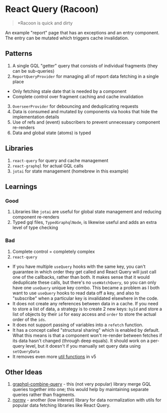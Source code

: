 # React Query (Racoon)
> *Racoon is quick and dirty

An example "report" page that has an exceptions and an entry component. The entry can be mutated which triggers cache invalidation.

## Patterns

1. A single GQL "getter" query that consists of individual fragments (they can be sub-queries)
2. `ReportQueryProvider` for managing all of report data fetching in a single place
  - Only fetching stale date that is needed by a component
  - Complete control over fragment caching and cache invalidation
3. `OverseerProvider` for debouncing and deduplicating requests
4. Data is consumed and mutated by components via hooks that hide the implementation details
5. Use of refs and (event) subscribers to prevent unnecessary component re-renders
6. Data and global state (atoms) is typed

## Libraries

1. `react-query` for query and cache management
2. `react-graphql` for actual GQL calls
3. `jotai` for state management (homebrew in this example)

## Learnings

### Good

1. Libraries like `jotai` are useful for global state management and reducing component re-renders
1. Typed gql files, `TypedGraphqlNode`, is likewise useful and adds an extra level of type checking

### Bad

1. Complete control = completely complex
1. `react-query`
  - If you have multiple `useQuery` hooks with the same key, you can't guarantee in which order they get called and React Query will just call one of the callbacks, rather than both. It makes sense that it would deduplicate these calls, but there's no `useWatchQuery`, so you can only have one `useQuery` unique key combo. This became a problem as I both want to use `useQuery` hooks to read data off a key, and also to "subscribe" when a particular key is invalidated elsewhere in the code.
  - It does not create any references between data in a cache. If you need to store a list of data, a strategy is to create 2 new keys: `byId` and store a list of objects by their `id` for easy access and `order` to store the actual order of the `ids`.
  - It does not support passing of variables into a `refetch` function.
  - It has a concept called "structural sharing" which is enabled by default. What this means is that a component won't re-render between fetches if its data hasn't changed (through deep equals). It should work on a per-query level, but it doesn't if you manually set query data using `setQueryData`
  - It removes even more [util functions](https://tanstack.com/query/latest/docs/framework/react/guides/migrating-to-v5#callbacks-on-usequery-and-queryobserver-have-been-removed) in v5

## Other Ideas

1. [graphql-combine-query](https://github.com/domasx2/graphql-combine-query) - this (not very popular) library merge GQL queries together into one; this would help by maintaining separate queries rather than fragments.
1. [normy](https://github.com/klis87/normy) - another (low interest) library for data normalization with utils for popular data fetching libraries like React Query.
